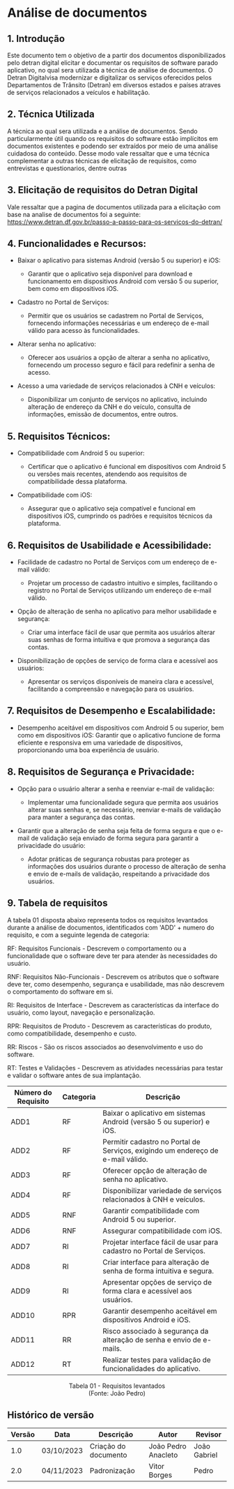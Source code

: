 # Análise de documentos

## 1. Introdução

Este documento tem o objetivo de a partir dos documentos disponibilizados pelo detran digital elicitar e documentar os requisitos de software parado aplicativo, no qual sera utilizada a técnica de análise de documentos. O Detran Digitalvisa modernizar e digitalizar os serviços oferecidos pelos Departamentos de Trânsito (Detran) em diversos estados e países atraves  de serviços relacionados a veículos e habilitação.

## 2. Técnica Utilizada

A técnica ao qual sera utilizada e a análise de documentos. Sendo particularmente útil quando os requisitos do software estão implícitos em documentos existentes e podendo ser extraídos por meio de uma análise cuidadosa do conteúdo. Desse modo vale ressaltar que e uma técnica complementar a outras técnicas de elicitação de requisitos, como entrevistas e questionarios, dentre outras

## 3. Elicitação de requisitos do Detran Digital

Vale ressaltar que a pagina de documentos utilizada para a elicitação com base na analise de documentos foi a seguinte: https://www.detran.df.gov.br/passo-a-passo-para-os-servicos-do-detran/

## 4. Funcionalidades e Recursos:

- Baixar o aplicativo para sistemas Android (versão 5 ou superior) e iOS:
    - Garantir que o aplicativo seja disponível para download e funcionamento em dispositivos Android com versão 5 ou superior, bem como em dispositivos iOS.

- Cadastro no Portal de Serviços:
    - Permitir que os usuários se cadastrem no Portal de Serviços, fornecendo informações necessárias e um endereço de e-mail válido para acesso às funcionalidades.

- Alterar senha no aplicativo:
    - Oferecer aos usuários a opção de alterar a senha no aplicativo, fornecendo um processo seguro e fácil para redefinir a senha de acesso.

- Acesso a uma variedade de serviços relacionados à CNH e veículos:
    - Disponibilizar um conjunto de serviços no aplicativo, incluindo alteração de endereço da CNH e do veículo, consulta de informações, emissão de documentos, entre outros.

## 5. Requisitos Técnicos:

- Compatibilidade com Android 5 ou superior:
    - Certificar que o aplicativo é funcional em dispositivos com Android 5 ou versões mais recentes, atendendo aos requisitos de compatibilidade dessa plataforma.

- Compatibilidade com iOS:
    - Assegurar que o aplicativo seja compatível e funcional em dispositivos iOS, cumprindo os padrões e requisitos técnicos da plataforma.

## 6. Requisitos de Usabilidade e Acessibilidade:

- Facilidade de cadastro no Portal de Serviços com um endereço de e-mail válido:
    - Projetar um processo de cadastro intuitivo e simples, facilitando o registro no Portal de Serviços utilizando um endereço de e-mail válido.

- Opção de alteração de senha no aplicativo para melhor usabilidade e segurança:
    - Criar uma interface fácil de usar que permita aos usuários alterar suas senhas de forma intuitiva e que promova a segurança das contas.

- Disponibilização de opções de serviço de forma clara e acessível aos usuários:
    - Apresentar os serviços disponíveis de maneira clara e acessível, facilitando a compreensão e navegação para os usuários.

## 7. Requisitos de Desempenho e Escalabilidade:

- Desempenho aceitável em dispositivos com Android 5 ou superior, bem como em dispositivos iOS:
    Garantir que o aplicativo funcione de forma eficiente e responsiva em uma variedade de dispositivos, proporcionando uma boa experiência de usuário.

## 8. Requisitos de Segurança e Privacidade:

- Opção para o usuário alterar a senha e reenviar e-mail de validação:
    - Implementar uma funcionalidade segura que permita aos usuários alterar suas senhas e, se necessário, reenviar e-mails de validação para manter a segurança das contas.

- Garantir que a alteração de senha seja feita de forma segura e que o e-mail de validação seja enviado de forma segura para garantir a privacidade do usuário:
    - Adotar práticas de segurança robustas para proteger as informações dos usuários durante o processo de alteração de senha e envio de e-mails de validação, respeitando a privacidade dos usuários.

## 9. Tabela de requisitos
A tabela 01 disposta abaixo representa todos os requisitos levantados durante a análise de documentos, identificados com 'ADD' + numero do requisito, e com a seguinte legenda de categoria:

RF: Requisitos Funcionais - Descrevem o comportamento ou a funcionalidade que o software deve ter para atender às necessidades do usuário.

RNF: Requisitos Não-Funcionais - Descrevem os atributos que o software deve ter, como desempenho, segurança e usabilidade, mas não descrevem o comportamento do software em si.

RI: Requisitos de Interface - Descrevem as características da interface do usuário, como layout, navegação e personalização.

RPR: Requisitos de Produto - Descrevem as características do produto, como compatibilidade, desempenho e custo.

RR: Riscos - São os riscos associados ao desenvolvimento e uso do software.

RT: Testes e Validações - Descrevem as atividades necessárias para testar e validar o software antes de sua implantação.

| Número do Requisito | Categoria              | Descrição                                                   |
|---------------------|------------------------|-------------------------------------------------------------|
| ADD1                | RF                     | Baixar o aplicativo em sistemas Android (versão 5 ou superior) e iOS.           |
| ADD2                | RF                     | Permitir cadastro no Portal de Serviços, exigindo um endereço de e-mail válido.   |
| ADD3                | RF                     | Oferecer opção de alteração de senha no aplicativo.       |
| ADD4                | RF                     | Disponibilizar variedade de serviços relacionados à CNH e veículos.               |
| ADD5                | RNF                    | Garantir compatibilidade com Android 5 ou superior.        |
| ADD6                | RNF                    | Assegurar compatibilidade com iOS.                          |
| ADD7                | RI                     | Projetar interface fácil de usar para cadastro no Portal de Serviços.             |
| ADD8                | RI                     | Criar interface para alteração de senha de forma intuitiva e segura.              |
| ADD9                | RI                     | Apresentar opções de serviço de forma clara e acessível aos usuários.            |
| ADD10               | RPR                    | Garantir desempenho aceitável em dispositivos Android e iOS.                        |
| ADD11               | RR                     | Risco associado à segurança da alteração de senha e envio de e-mails.             |
| ADD12               | RT                     | Realizar testes para validação de funcionalidades do aplicativo.                  |

<p align="center">
Tabela 01 - Requisitos levantados<br>
(Fonte: João Pedro)
</p>

## Histórico de versão

| Versão | Data       | Descrição            | Autor              | Revisor             |
| ------ | ---------- | -------------------- | ------------------ | ------------------- |
| 1.0    | 03/10/2023 | Criação do documento | João Pedro Anacleto | João Gabriel  |
| 2.0 | 04/11/2023 | Padronização | Vitor Borges | Pedro |
